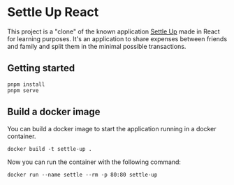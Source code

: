 # Settle Up React

This project is a "clone" of the known application [Settle Up](https://settleup.io) made in React for learning purposes. It's an application to share expenses between friends and family and split them in the minimal possible transactions.

## Getting started

```
pnpm install
pnpm serve
```

## Build a docker image

You can build a docker image to start the application running in a docker container.

```
docker build -t settle-up .
```

Now you can run the container with the following command:

```
docker run --name settle --rm -p 80:80 settle-up
```

